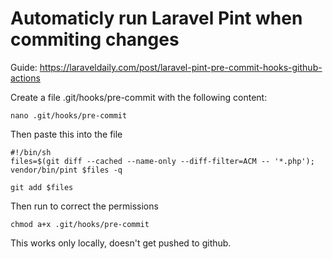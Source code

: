 # Automaticly run Laravel Pint when commiting changes

Guide: https://laraveldaily.com/post/laravel-pint-pre-commit-hooks-github-actions

Create a file .git/hooks/pre-commit with the following content:

```
nano .git/hooks/pre-commit
```

Then paste this into the file
```
#!/bin/sh
files=$(git diff --cached --name-only --diff-filter=ACM -- '*.php');
vendor/bin/pint $files -q
 
git add $files
```

Then run to correct the permissions
```
chmod a+x .git/hooks/pre-commit
```

This works only locally, doesn't get pushed to github.
